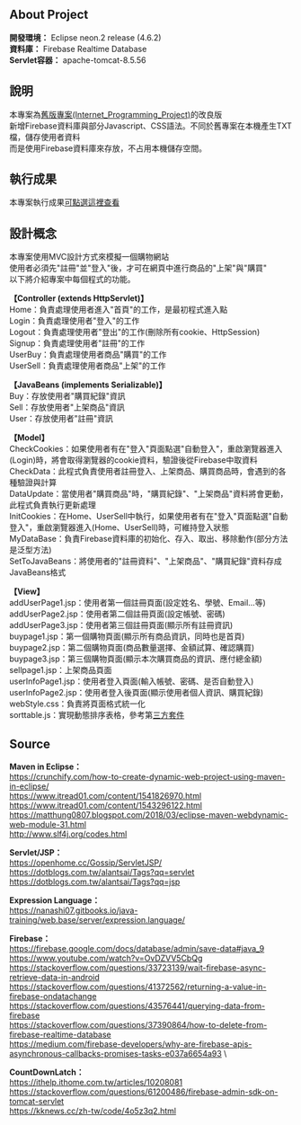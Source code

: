 About Project
---
**開發環境：** Eclipse neon.2 release (4.6.2) \
**資料庫：** Firebase Realtime Database \
**Servlet容器：** apache-tomcat-8.5.56

說明
---
本專案為[舊版專案(Internet_Programming_Project)](https://github.com/kikihayashi/Internet_Programming_Project)的改良版 \
新增Firebase資料庫與部分Javascript、CSS語法。不同於舊專案在本機產生TXT檔，儲存使用者資料 \
而是使用Firebase資料庫來存放，不占用本機儲存空間。

執行成果
---
本專案執行成果[可點選這裡查看](https://drive.google.com/file/d/1fH4EER6vM-MO9XTmcc3zmswce-USgTre/view?usp=sharing)

設計概念
---
本專案使用MVC設計方式來模擬一個購物網站 \
使用者必須先"註冊"並"登入"後，才可在網頁中進行商品的"上架"與"購買" \
以下將介紹專案中每個程式的功能。

**【Controller (extends HttpServlet)】**\
Home：負責處理使用者進入"首頁"的工作，是最初程式進入點 \
Login：負責處理使用者"登入"的工作 \
Logout：負責處理使用者"登出"的工作(刪除所有cookie、HttpSession) \
Signup：負責處理使用者"註冊"的工作 \
UserBuy：負責處理使用者商品"購買"的工作 \
UserSell：負責處理使用者商品"上架"的工作

**【JavaBeans (implements Serializable)】**\
Buy：存放使用者"購買紀錄"資訊 \
Sell：存放使用者"上架商品"資訊 \
User：存放使用者"註冊"資訊

**【Model】**\
CheckCookies：如果使用者有在"登入"頁面點選"自動登入"，重啟瀏覽器進入(Login)時，將會取得瀏覽器的cookie資料，驗證後從Firebase中取資料 \
CheckData：此程式負責使用者註冊登入、上架商品、購買商品時，會遇到的各種驗證與計算 \
DataUpdate：當使用者"購買商品"時，"購買紀錄"、"上架商品"資料將會更動，此程式負責執行更新處理 \
InitCookies：在Home、UserSell中執行，如果使用者有在"登入"頁面點選"自動登入"，重啟瀏覽器進入(Home、UserSell)時，可維持登入狀態 \
MyDataBase：負責Firebase資料庫的初始化、存入、取出、移除動作(部分方法是泛型方法) \
SetToJavaBeans：將使用者的"註冊資料"、"上架商品"、"購買紀錄"資料存成JavaBeans格式

**【View】**\
addUserPage1.jsp：使用者第一個註冊頁面(設定姓名、學號、Email...等) \
addUserPage2.jsp：使用者第二個註冊頁面(設定帳號、密碼) \
addUserPage3.jsp：使用者第三個註冊頁面(顯示所有註冊資訊) \
buypage1.jsp：第一個購物頁面(顯示所有商品資訊，同時也是首頁) \
buypage2.jsp：第二個購物頁面(商品數量選擇、金額試算、確認購買) \
buypage3.jsp：第三個購物頁面(顯示本次購買商品的資訊、應付總金額) \
sellpage1.jsp：上架商品頁面 \
userInfoPage1.jsp：使用者登入頁面(輸入帳號、密碼、是否自動登入) \
userInfoPage2.jsp：使用者登入後頁面(顯示使用者個人資訊、購買紀錄) \
webStyle.css：負責將頁面格式統一化 \
sorttable.js：實現動態排序表格，參考第[三方套件](http://www.kryogenix.org/code/browser/sorttable/)

Source
---
**Maven in Eclipse：**\
https://crunchify.com/how-to-create-dynamic-web-project-using-maven-in-eclipse/ \
https://www.itread01.com/content/1541826970.html \
https://www.itread01.com/content/1543296122.html \
https://matthung0807.blogspot.com/2018/03/eclipse-maven-webdynamic-web-module-31.html \
http://www.slf4j.org/codes.html 

**Servlet/JSP：**\
https://openhome.cc/Gossip/ServletJSP/ \
https://dotblogs.com.tw/alantsai/Tags?qq=servlet \
https://dotblogs.com.tw/alantsai/Tags?qq=jsp

**Expression Language：**\
https://nanashi07.gitbooks.io/java-training/web.base/server/expression.language/ 

**Firebase：**\
https://firebase.google.com/docs/database/admin/save-data#java_9 \
https://www.youtube.com/watch?v=OvDZVV5CbQg \
https://stackoverflow.com/questions/33723139/wait-firebase-async-retrieve-data-in-android \
https://stackoverflow.com/questions/41372562/returning-a-value-in-firebase-ondatachange \
https://stackoverflow.com/questions/43576441/querying-data-from-firebase \
https://stackoverflow.com/questions/37390864/how-to-delete-from-firebase-realtime-database \
https://medium.com/firebase-developers/why-are-firebase-apis-asynchronous-callbacks-promises-tasks-e037a6654a93 \

**CountDownLatch：**\
https://ithelp.ithome.com.tw/articles/10208081 \
https://stackoverflow.com/questions/61200486/firebase-admin-sdk-on-tomcat-servlet \
https://kknews.cc/zh-tw/code/4o5z3q2.html 
